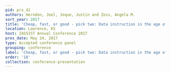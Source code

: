 ```yaml
---
pid: prs_41
authors: Herndon, Joel, Joque, Justin and Zoss, Angela M.
sort_year: 2017
title: 'Cheap, fast, or good - pick two: Data instruction in the age of data science'
location: Lawrence, KS
host: IASSIST Annual Conference 2017
pres_date: May 24, 2017
type: Accepted conference panel
grouping: conference
label: 'Cheap, fast, or good - pick two: Data instruction in the age of data science'
order: '18'
collection: conference-presentation
---
```

